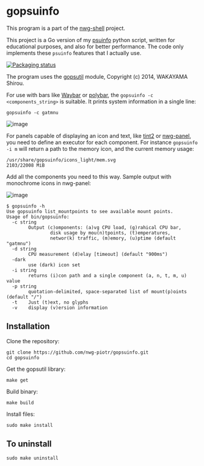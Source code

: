 # gopsuinfo

This program is a part of the [nwg-shell](https://github.com/nwg-piotr/nwg-shell) project.

This project is a Go version of my [psuinfo](https://github.com/nwg-piotr/psuinfo) python script, written for educational purposes, and also for better performance. The code only implements these `psuinfo` features that I actually use.

[![Packaging status](https://repology.org/badge/vertical-allrepos/gopsuinfo.svg)](https://repology.org/project/gopsuinfo/versions)

The program uses the [gopsutil](https://github.com/shirou/gopsutil) module, Copyright (c) 2014, WAKAYAMA Shirou.

For use with bars like [Waybar](https://github.com/Alexays/Waybar) or [polybar](https://github.com/polybar/polybar), the `gopsuinfo -c <components_string>` is suitable. It prints system information in a single line:

`gopsuinfo -c gatmnu`

![image](https://user-images.githubusercontent.com/20579136/171514998-3423165f-5628-4d49-8dde-06801d817993.png)

For panels capable of displaying an icon and text, like [tint2](https://gitlab.com/o9000/tint2)
or [nwg-panel](https://github.com/nwg-piotr/nwg-panel), you need to define an executor for each component.
For instance `gopsuinfo -i m` will return a path to the memory icon, and the current memory usage:

```text
/usr/share/gopsuinfo/icons_light/mem.svg
2103/22008 MiB
```

Add all the components you need to this way. Sample output with monochrome icons in nwg-panel:

![image](https://user-images.githubusercontent.com/20579136/171515322-f469d580-72e7-4950-9857-28746e380d6a.png)

```
$ gopsuinfo -h
Use gopsuinfo list_mountpoints to see available mount points.
Usage of bin/gopsuinfo:
  -c string
    	Output (c)omponents: (a)vg CPU load, (g)rahical CPU bar,
    			disk usage by mou(n)tpoints, (t)emperatures,
    			networ(k) traffic, (m)emory, (u)ptime (default "gatmnu")
  -d string
    	CPU measurement (d)elay [timeout] (default "900ms")
  -dark
    	use (dark) icon set
  -i string
    	returns (i)con path and a single component (a, n, t, m, u) value
  -p string
    	quotation-delimited, space-separated list of mount(p)oints (default "/")
  -t	Just (t)ext, no glyphs
  -v	display (v)ersion information
```

## Installation

Clone the repository:

```
git clone https://github.com/nwg-piotr/gopsuinfo.git
cd gopsuinfo
```

Get the gopsutil library:

```
make get
```

Build binary:

```
make build
```

Install files:

```
sudo make install
```

## To uninstall

```
sudo make uninstall
```
